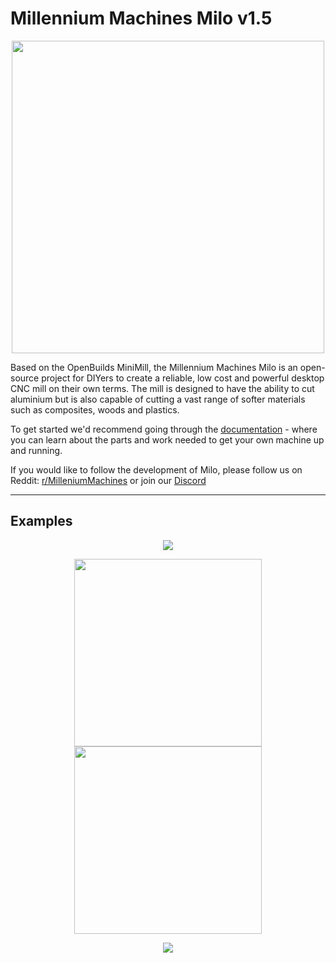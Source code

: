 # Millennium Machines Milo v1.5

<p align="center">
  <img height="500" src="https://github.com/MillenniumMachines/Milo-v1.5/assets/7659338/d0d1d9b8-de4d-40d1-b2df-69ea5fe7d555">
</p>

Based on the OpenBuilds MiniMill, the Millennium Machines Milo is an open-source project for DIYers to create a reliable, low cost and powerful desktop CNC mill on their own terms. The mill is designed to have the ability to cut aluminium but is also capable of cutting a vast range of softer materials such as composites, woods and plastics.

To get started we'd recommend going through the [documentation](https://diycnc.xyz/docs) - where you can learn about the parts and work needed to get your own machine up and running.

If you would like to follow the development of Milo, please follow us on Reddit: [r/MilleniumMachines](https://www.reddit.com/r/MilleniumMachines/) or join our [Discord](https://discord.gg/ya4UUj7ax2)

---

## Examples

<p align="center">
  <img src="./images/cutting.gif">
</p>

<p align="center">
  <img width="300" src="./images/chips.gif">
  <img width="300" src="./images/long_tool.gif">
</p>

<p align="center">
  <img src="./images/moving.gif">
</p>
